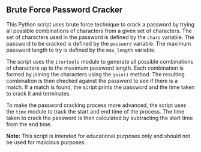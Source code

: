 ## Brute Force Password Cracker

This Python script uses brute force technique to crack a password by trying all possible combinations of characters from a given set of characters. The set of characters used in the password is defined by the `chars` variable. The password to be cracked is defined by the `password` variable. The maximum password length to try is defined by the `max_length` variable.

The script uses the `itertools` module to generate all possible combinations of characters up to the maximum password length. Each combination is formed by joining the characters using the `join()` method. The resulting combination is then checked against the password to see if there is a match. If a match is found, the script prints the password and the time taken to crack it and terminates.

To make the password cracking process more advanced, the script uses the `time` module to track the start and end time of the process. The time taken to crack the password is then calculated by subtracting the start time from the end time.

**Note:** This script is intended for educational purposes only and should not be used for malicious purposes.
